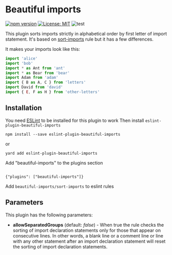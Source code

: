 # Beautiful imports

[![npm version](https://img.shields.io/npm/v/eslint-plugin-beautiful-imports)](https://badge.fury.io/js/eslint-plugin-beautiful-imports)
[![License: MIT](https://img.shields.io/npm/l/eslint-plugin-beautiful-imports)](https://opensource.org/licenses/MIT)
![test](https://github.com/sergeyshpadyrev/eslint-plugin-beautiful-imports/workflows/test/badge.svg?branch=master)

This plugin sorts imports strictly in alphabetical order by first letter of import statement. It's based on [sort-imports](https://eslint.org/docs/rules/sort-imports) rule but it has a few differences.

It makes your imports look like this:

```js
import 'alice'
import 'bob'
import * as Ant from 'ant'
import * as Bear from 'bear'
import Adam from 'adam'
import { B as A, C } from 'letters'
import David from 'david'
import { E, F as H } from 'other-letters'
```

## Installation

You need [ESLint](https://www.github.com/eslint/eslint) to be installed for this plugin to work
Then install `eslint-plugin-beautiful-imports`

```
npm install --save eslint-plugin-beautiful-imports
```

or

```
yard add eslint-plugin-beautiful-imports
```

Add "beautiful-imports" to the plugins section

```

{"plugins": ["beautiful-imports"]}

```

Add `beautiful-imports/sort-imports` to eslint rules

## Parameters

This plugin has the following parameters:

-   <b>allowSeparatedGroups</b> (default: <i>false</i>) - When true the rule checks the sorting of import declaration statements only for those that appear on consecutive lines.
    In other words, a blank line or a comment line or line with any other statement after an import declaration statement will reset the sorting of import declaration statements.
